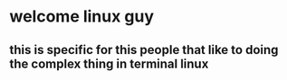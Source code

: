 # welcome linux guy
## this is specific for this people that like to doing the complex thing in terminal linux
